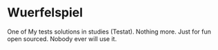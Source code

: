 # Wuerfelspiel

One of My tests solutions in studies (Testat). Nothing more. Just for fun open sourced. Nobody ever will use it.
